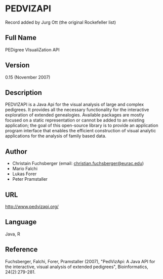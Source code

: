 # PEDVIZAPI
Record added by Jurg Ott (the original Rockefeller list)

## Full Name
PEDigree VIsualiZation API

## Version
0.15 (November 2007)

## Description
PEDVIZAPI is a Java Api for the visual analysis of large and complex pedigrees. It provides all the necessary functionality for the interactive exploration of extended genealogies. Available packages are mostly focused on a static representation or cannot be added to an existing application; the goal of this open-source library is to provide an application program interface that enables the efficient construction of visual analytic applications for the analysis of family based data.

## Author
* Christain Fuchsberger (email: christian.fuchsberger@eurac.edu)
* Mario Falchi
* Lukas Forer
* Peter Pramstaller

## URL
http://www.pedvizapi.org/

## Language
Java, R

## Reference
Fuchsberger, Falchi, Forer, Pramstaller (2007), "PedVizApi: A Java API for the interactive, visual analysis of extended pedigrees", Bioinformatics, 24(2):279-281.